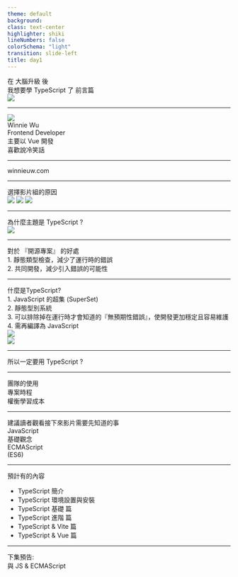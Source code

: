 ```yaml
---
theme: default
background:
class: text-center
highlighter: shiki
lineNumbers: false
colorSchema: "light"
transition: slide-left
title: day1
---
```


<div class="flex h-full space-x-8 items-center justify-center">
  <div class="font-bold  text-left tracking-wide p-3 text-[#2e79c7] text-[35px] relative">在 <span class="text-center p-0.5  px-3  text-[55px] inline-block"> 大腦升級 </span> 後  <br>我想要學 TypeScript 了  
  <span class="bg-[#2e79c7] mt-10 text-white text-center p-1 text-[20px] w-20 block">前言篇</span>  
  </div>
  <div class="h-42 w-42">
    <img src ="/tslogo.png" class="mx-auto"/>
  </div>
</div>
<div class="mx-auto bg-[#2e79c7] h-3 right-0 bottom-0 left-0 absolute"></div>

---

<div class="flex h-full mx-auto h-350px mx-3  items-center justify-center relative">
  <div class="  text-right mr-120 w-215px inline-block">
    <div class="w-215px">
      <img src ="/ithelp_100.png" class="mx-auto w-full"/>
    </div>
  </div>

   <div class="font-bold   bg-[#2F6FB0] text-center text-white px-2 top-45  right-84  text-[30px] absolute" >
     Winnie Wu 
   </div>
   <div class="font-bold   text-center top-45 right-10 text-[28px]  text-[#2F6FB0]  absolute " v-click="1">
    Frontend Developer 
   </div>
    <div class="font-bold   bg-[#2F6FB0] text-center text-white px-2 top-62 right-72.5  text-[28px]  absolute " v-click="2">
    主要以 Vue 開發
   </div>
   <div class="font-bold  text-center top-62 right-24 text-[28px]  text-[#2F6FB0]  absolute " v-click="3">
    喜歡說冷笑話
  </div>
</div>

<div class="mx-auto bg-[#2e79c7] h-3 right-0 bottom-0 left-0 absolute"></div>

---

  <div class="font-bold   bg-[#2F6FB0] text-center text-white px-2 top-60 right-90 text-[30px]  absolute ">
    winnieuw.com
  </div>

---

<div class="font-bold my-auto  mx-auto mt-44 text-center  text-[30px] text-[#2e79c7]">選擇影片組的原因</div>

  <img src ="/vue.png" class=" top-40 left-20   w-[510px] block absolute" v-click="1"/>
  <img src ="/v.png" class="top-39  right-20   w-[510px] z-2 block absolute" v-click="2"/>
  <img src ="/q.png" class="top-20  right-60   w-[510px] z-2 block absolute" v-click="3"/>

<div class="mx-auto bg-[#2e79c7] h-3 right-0 bottom-0 left-0 absolute"></div>

---

<div class="font-bold my-auto  mx-auto mt-44 text-center  text-[30px] text-[#2e79c7]">為什麼主題是 TypeScript ?</div>

<div class="bg-white m-auto mx-auto h-350px mt-28 top-0 right-0 bottom-0 left-0 w-550px   absolute 0px" v-click="1">
  <img src="0428.jpeg"  class="w-full">
</div>

<div class="mx-auto bg-[#2e79c7] h-3 right-0 bottom-0 left-0 absolute"></div>

---

<div class="flex h-full  items-center justify-around">
  <div class="font-bold bg-[#2e79c7] text-white text-center p-2 px-10 text-[20px] leading-10"> 對於 『開源專案』 的好處 </div>
  <div class="text-left mr-4 text-[#2e79c7] text-[19px]">
    <div>1. 靜態類型檢查，減少了運行時的錯誤</div>
    <div>2. 共同開發，減少引入錯誤的可能性</div>
  </div>
</div>
<div class="mx-auto bg-[#2e79c7] h-3 right-0 bottom-0 left-0 absolute"></div>

---

<div class=" space-y-4 text-[#2e79c7]">
  <div class="font-bold text-left mb-10  tracking-wide text-[#2e79c7] text-[26px] relative"> 什麼是TypeScript?
  </div>
  <div class="space-y-5 mt-20">
  <div >
   1. JavaScript 的超集 (SuperSet)
  </div>
  <div>
   2. 靜態型別系統
  </div>

  <div>
   3. 可以排除掉在運行時才會知道的『無預期性錯誤』，使開發更加穩定且容易維護
  </div>

  <div> 4. 需再編譯為 JavaScript</div>
  </div>
  
</div>

<div class="rounded-full bg-[#f0dc4e]   h-28   right-20 bottom-20 w-28 absolute" >
  <img src="JavaScript-logo.png" class="mx-auto mt-5 w-14" >
</div>

<div class="rounded-full bg-[#2E79C7]  h-50 right-20 bottom-20 w-50 -z-1 absolute"  >
  <img src="tslogo.png" class="mt-6 ml-8 w-15">
</div>

<div class="mx-auto bg-[#2e79c7] h-3 right-0 bottom-0 left-0 absolute"></div>

---

<div class="font-bold my-auto mx-auto bg-[#2e79c7] mt-40 text-center text-white p-3 text-2xl w-80">所以一定要用 TypeScript ? </div>

---

<div class="h-full ">
  <div class="flex h-46 mt-24 w-full items-center  justify-center relative">
    <div class="rounded-full mx-auto bg-[#CEDCEC66] h-60  text-center top-2 right-70 left-0 w-60 -z-3 absolute" ></div>
    <div class="rounded-full mx-auto bg-[#CAD8E64D] h-48 text-center right-0 -bottom-3 left-0 w-48  -z-1 absolute" ></div>
    <div class="rounded-full mx-auto bg-[#C4E1FF33] h-68 text-center top-3 right-0 left-90 w-68 -z-2 absolute " ></div>
    <div class="font-bold mx-auto  text-center top-0 left-50 text-30px text-[#2F6FB0]  leading-60  w-40 absolute " >
      團隊的使用 
    </div>
    <div class="font-bold m-auto text-center top-0  right-0 bottom-0 left-0 text-28px text-[#2F6FB0] leading-48  w-40 absolute ">
      專案時程
    </div>
    <div class="font-bold text-center right-14 right-34 bottom-0 bottom-5   text-30px  text-[#2F6FB0]  w-60   absolute">
      權衡學習成本
    </div>
  </div>
</div>

<div class="mx-auto bg-[#2e79c7] h-3 right-0 bottom-0 left-0 absolute"></div>

---

<div class="font-bold my-auto  mx-auto text-center p-3 text-[#2e79c7] text-3xl">建議讀者觀看接下來影片需要先知道的事</div>

<div class="flex font-bold space-x-10 mt-18 text-[#2e79c7] justify-center">
<div class="border-dashed rounded-full border-[#2e79c7] border-3 text-center   py-20.5 w-50">
  JavaScript <br> 基礎觀念 
</div>
<div class="border-dashed rounded-full border-[#2e79c7]  border-3 text-center   py-20.5 w-50">
  ECMAScript <br>(ES6)
</div>

</div>

<div class="mx-auto bg-[#2e79c7] h-3 right-0 bottom-0 left-0 absolute"></div>

---

<div class="font-bold my-auto  mx-auto text-center p-3 text-[#2e79c7] text-3xl">預計有的內容</div>

<ul class="mt-10 text-xl text-[#2e79c7]">
  <li>TypeScript 簡介</li>
  <li>TypeScript 環境設置與安裝 </li>
  <li>TypeScript 基礎 篇  </li>
  <li>TypeScript 進階 篇</li>
  <li>TypeScript & Vite 篇</li>
  <li>TypeScript & Vue 篇</li>
</ul>

<div class="mx-auto bg-[#2e79c7] h-3 right-0 bottom-0 left-0 absolute"></div>

---

<div class="font-bold   mx-auto mt-40 text-center p-3 text-[#2e79c7] text-3xl"><span class="bg-[#2e79c7] mt-8 text-white text-center p-1 text-[20px] w-60 inline-block"> 下集預告: <br/>與 JS & ECMAScript</span> </div>

<div class="mx-auto bg-[#2e79c7] h-3 right-0 bottom-0 left-0 absolute"></div>
